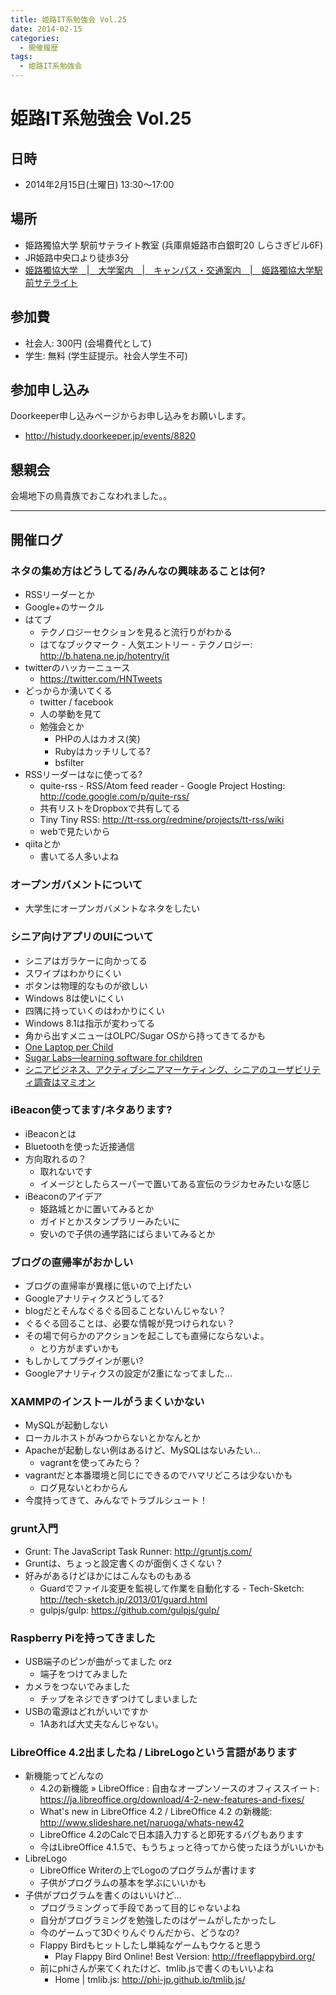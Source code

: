 ```yaml
---
title: 姫路IT系勉強会 Vol.25
date: 2014-02-15
categories:
  - 開催履歴
tags:
  - 姫路IT系勉強会
---
```


# 姫路IT系勉強会 Vol.25

## 日時

- 2014年2月15日(土曜日) 13:30～17:00

## 場所

- 姫路獨協大学 駅前サテライト教室 (兵庫県姫路市白銀町20 しらさぎビル6F)
- JR姫路中央口より徒歩3分
- [姫路獨協大学　|　大学案内　|　キャンパス・交通案内　|　姫路獨協大学駅前サテライト](http://www.himeji-du.ac.jp/access/satellite/)

## 参加費

- 社会人: 300円 (会場費代として)
- 学生: 無料 (学生証提示。社会人学生不可)

## 参加申し込み

Doorkeeper申し込みページからお申し込みをお願いします。

- <http://histudy.doorkeeper.jp/events/8820>

## 懇親会

会場地下の鳥貴族でおこなわれました。。

------------------------------------------------------------------------

## 開催ログ

### ネタの集め方はどうしてる/みんなの興味あることは何?

- RSSリーダーとか
- Google+のサークル
- はてブ
  - テクノロジーセクションを見ると流行りがわかる
  - はてなブックマーク - 人気エントリー - テクノロジー: http://b.hatena.ne.jp/hotentry/it
- twitterのハッカーニュース
  - https://twitter.com/HNTweets
- どっからか湧いてくる
  - twitter / facebook
  - 人の挙動を見て
  - 勉強会とか
    - PHPの人はカオス(笑)
    - Rubyはカッチリしてる?
    - bsfilter
- RSSリーダーはなに使ってる?
  - quite-rss - RSS/Atom feed reader - Google Project Hosting: http://code.google.com/p/quite-rss/
  - 共有リストをDropboxで共有してる
  - Tiny Tiny RSS: http://tt-rss.org/redmine/projects/tt-rss/wiki
  - webで見たいから
- qiitaとか
  - 書いてる人多いよね

### オープンガバメントについて

- 大学生にオープンガバメントなネタをしたい

### シニア向けアプリのUIについて

- シニアはガラケーに向かってる
- スワイプはわかりにくい
- ボタンは物理的なものが欲しい
- Windows 8は使いにくい
- 四隅に持っていくのはわかりにくい
- Windows 8.1は指示が変わってる
- 角から出すメニューはOLPC/Sugar OSから持ってきてるかも
- [One Laptop per Child](http://one.laptop.org/)
- [Sugar Labs—learning software for children](https://www.sugarlabs.org/)
- [シニアビジネス、アクティブシニアマーケティング、シニアのユーザビリティ調査はマミオン](http://mamion.net/)

### iBeacon使ってます/ネタあります?

- iBeaconとは
- Bluetoothを使った近接通信
- 方向取れるの？
  - 取れないです
  - イメージとしたらスーパーで置いてある宣伝のラジカセみたいな感じ
- iBeaconのアイデア
  - 姫路城とかに置いてみるとか
  - ガイドとかスタンプラリーみたいに
  - 安いので子供の通学路にばらまいてみるとか

### ブログの直帰率がおかしい

- ブログの直帰率が異様に低いので上げたい
- Googleアナリティクスどうしてる?
- blogだとそんなぐるぐる回ることないんじゃない？
- ぐるぐる回ることは、必要な情報が見つけられない？
- その場で何らかのアクションを起こしても直帰にならないよ。
  - とり方がまずいかも
- もしかしてプラグインが悪い?
- Googleアナリティクスの設定が2重になってました…

### XAMMPのインストールがうまくいかない

- MySQLが起動しない
- ローカルホストがみつからないとかなんとか
- Apacheが起動しない例はあるけど、MySQLはないみたい…
  - vagrantを使ってみたら？
- vagrantだと本番環境と同じにできるのでハマリどころは少ないかも
  - ログ見ないとわからん
- 今度持ってきて、みんなでトラブルシュート！

### grunt入門

- Grunt: The JavaScript Task Runner: http://gruntjs.com/
- Gruntは、ちょっと設定書くのが面倒くさくない？
- 好みがあるけどほかにはこんなものもある
  - Guardでファイル変更を監視して作業を自動化する - Tech-Sketch: http://tech-sketch.jp/2013/01/guard.html
  - gulpjs/gulp: https://github.com/gulpjs/gulp/

### Raspberry Piを持ってきました

- USB端子のピンが曲がってました orz
  - 端子をつけてみました
- カメラをつないでみました
  - チップをネジできずつけてしまいました　
- USBの電源はどれがいいですか
  - 1Aあれば大丈夫なんじゃない。

### LibreOffice 4.2出ましたね / LibreLogoという言語があります

- 新機能ってどんなの
  - 4.2の新機能 » LibreOffice : 自由なオープンソースのオフィススイート: https://ja.libreoffice.org/download/4-2-new-features-and-fixes/
  - What's new in LibreOffice 4.2 / LibreOffice 4.2 の新機能: http://www.slideshare.net/naruoga/whats-new42
  - LibreOffice 4.2のCalcで日本語入力すると即死するバグもあります
  - 今はLibreOffice 4.1.5で、もうちょっと待ってから使ったほうがいいかも
- LibreLogo
  - LibreOffice Writerの上でLogoのプログラムが書けます
  - 子供がプログラムの基本を学ぶにいいかも
- 子供がプログラムを書くのはいいけど…
  - プログラミングって手段であって目的じゃないよね
  - 自分がプログラミングを勉強したのはゲームがしたかったし
  - 今のゲームって3Dぐりんぐりんだから、どうなの?
  - Flappy Birdもヒットしたし単純なゲームもウケると思う
    - Play Flappy Bird Online! Best Version: http://freeflappybird.org/
  - 前にphiさんが来てくれたけど、tmlib.jsで書くのもいいよね
    - Home | tmlib.js: http://phi-jp.github.io/tmlib.js/
